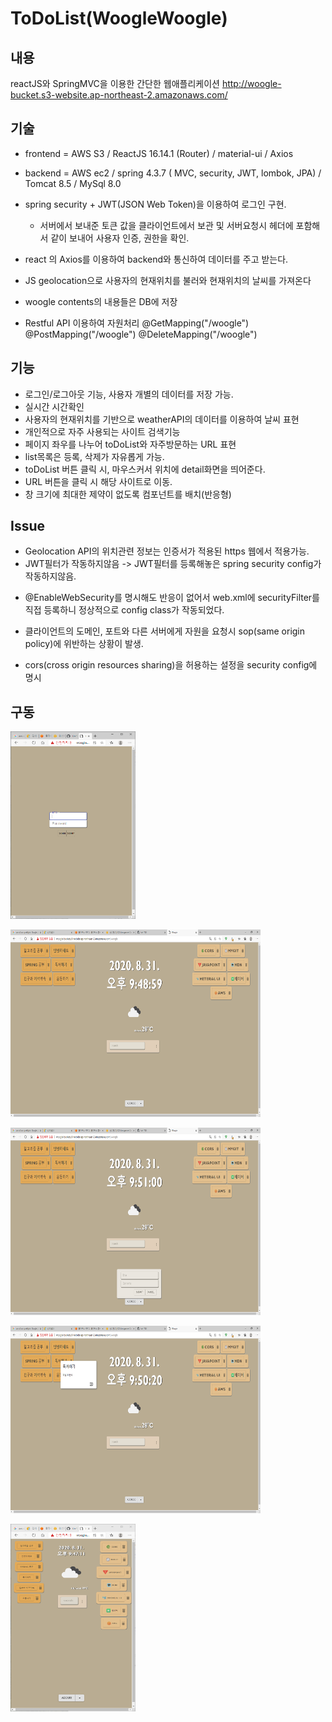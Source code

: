 # ToDoList(WoogleWoogle)
## 내용
reactJS와 SpringMVC을 이용한 간단한 웹애플리케이션
http://woogle-bucket.s3-website.ap-northeast-2.amazonaws.com/

## 기술
 * frontend = AWS S3 / ReactJS 16.14.1 (Router) / material-ui / Axios
 * backend = AWS ec2 / spring 4.3.7 ( MVC, security, JWT, lombok, JPA) / Tomcat 8.5 / MySql 8.0
     
 * spring security + JWT(JSON Web Token)을 이용하여 로그인 구현.    
   - 서버에서 보내준 토큰 값을 클라이언트에서 보관 및 서버요청시 헤더에 포함해서 같이 보내어 사용자 인증, 권한을 확인. 
 * react 의 Axios를 이용하여 backend와 통신하여 데이터를 주고 받는다.
 * JS geolocation으로 사용자의 현재위치를 불러와 현재위치의 날씨를 가져온다 
 * woogle contents의 내용들은 DB에 저장 
 * Restful API 이용하여 자원처리 @GetMapping("/woogle") @PostMapping("/woogle") @DeleteMapping("/woogle")
## 기능
 * 로그인/로그아웃 기능, 사용자 개별의 데이터를 저장 가능.
 * 실시간 시간확인
 * 사용자의 현재위치를 기반으로 weatherAPI의 데이터를 이용하여 날씨 표현
 * 개인적으로 자주 사용되는 사이트 검색기능
 * 페이지 좌우를 나누어 toDoList와 자주방문하는 URL 표현
 * list목록은 등록, 삭제가 자유롭게 가능.
 * toDoList 버튼 클릭 시, 마우스커서 위치에 detail화면을 띄어준다.
 * URL 버튼을 클릭 시 해당 사이트로 이동.
 * 창 크기에 최대한 제약이 없도록 컴포넌트를 배치(반응형)     
## Issue
 * Geolocation API의 위치관련 정보는 인증서가 적용된 https 웹에서 적용가능.
 * JWT필터가 작동하지않음 -> JWT필터를 등록해놓은 spring security config가 작동하지않음.
  - @EnableWebSecurity를 명시해도 반응이 없어서 web.xml에 securityFilter를 직접 등록하니 정상적으로 config class가 작동되었다. 
 * 클라이언트의 도메인, 포트와 다른 서버에게 자원을 요청시 sop(same origin policy)에 위반하는 상황이 발생.
  - cors(cross origin resources sharing)을 허용하는 설정을 security config에 명시

## 구동
<img src="woogleShot/main.PNG" width="200" height="300"></img>

<img src="woogleShot/main2.PNG" width="400" height="300"></img>

<img src="woogleShot/add.PNG" width="400" height="300"></img>

<img src="woogleShot/detail.PNG" width="400" height="300"></img>

<img src="woogleShot/smallWin.PNG" width="200" height="300"></img>

